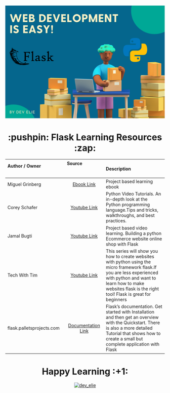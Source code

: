 ![Header Image](https://github.com/Dev-Elie/Getting-Started-With-Flask-Web-Development/blob/main/headerImage.png)

<div align="center"><h1> :pushpin: Flask Learning Resources :zap: </h1></div>



| Author / Owner &nbsp; &nbsp; &nbsp; &nbsp; &nbsp; &nbsp; &nbsp; &nbsp; &nbsp; &nbsp;&nbsp; &nbsp; &nbsp; &nbsp; &nbsp; &nbsp; &nbsp; &nbsp; &nbsp; &nbsp;&nbsp; &nbsp; &nbsp; &nbsp; &nbsp; &nbsp; &nbsp; &nbsp; &nbsp; &nbsp;      | Source &nbsp; &nbsp; &nbsp; &nbsp; &nbsp; &nbsp; &nbsp; &nbsp; &nbsp; &nbsp;&nbsp; &nbsp; &nbsp; &nbsp; &nbsp; &nbsp; &nbsp; &nbsp; &nbsp; &nbsp;&nbsp; &nbsp; &nbsp; &nbsp; &nbsp; &nbsp; &nbsp; &nbsp; &nbsp; &nbsp;         | Description |
| :---        |    :----:   |          :---  |
| Miguel Grinberg      | [Ebook Link](https://github.com/Dev-Elie/Getting-Started-With-Flask-Web-Development/blob/main/Flask%20Web%20Development_.pdf)      | Project based learning ebook       |
| Corey Schafer   | [Youtube Link](https://www.youtube.com/channel/UCCezIgC97PvUuR4_gbFUs5g)        | Python Video Tutorials. An in-depth look at the Python programming language.Tips and tricks, walkthroughs, and best practices.        |
| Jamal Bugti   | [Youtube Link](https://www.youtube.com/channel/UCQuqHvoiMex8GTlogJDg_4Q)       | Project based video learning. Building a python Ecommerce website online shop with Flask      |
| Tech With Tim   | [Youtube Link](https://www.youtube.com/watch?v=mqhxxeeTbu0)        | This series will show you how to create websites with python using the micro framework flask.If you are less experienced with python and want to learn how to make websites flask is the right tool! Flask is great for beginners |
|  flask.palletsprojects.com   | [Documentation Link](https://flask.palletsprojects.com/en/2.0.x/)        | Flask’s documentation. Get started with Installation and then get an overview with the Quickstart. There is also a more detailed Tutorial that shows how to create a small but complete application with Flask



<div align="center"><h1>Happy Learning :+1: </h1></div>
<p align="center"> <a href="https://twitter.com/dev_elie" target="blank"><img src="https://img.shields.io/twitter/follow/dev_elie?logo=twitter&style=for-the-badge" alt="dev_elie" /></a> </p>


